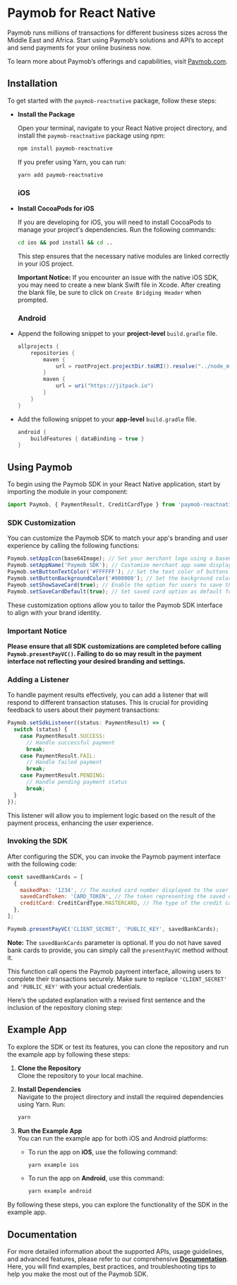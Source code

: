 # Paymob for React Native

Paymob runs millions of transactions for different business sizes across the Middle East and Africa. Start using Paymob’s solutions and API’s to accept and send payments for your online business now.

To learn more about Paymob’s offerings and capabilities, visit [Paymob.com](https://www.paymob.com).

## Installation

To get started with the `paymob-reactnative` package, follow these steps:

- **Install the Package**

  Open your terminal, navigate to your React Native project directory, and install the `paymob-reactnative` package using npm:

  ```bash
  npm install paymob-reactnative
  ```

  If you prefer using Yarn, you can run:

  ```bash
  yarn add paymob-reactnative
  ```

  ### iOS

- **Install CocoaPods for iOS**

  If you are developing for iOS, you will need to install CocoaPods to manage your project's dependencies. Run the following commands:

  ```bash
  cd ios && pod install && cd ..
  ```

  This step ensures that the necessary native modules are linked correctly in your iOS project.

  **Important Notice:** If you encounter an issue with the native iOS SDK, you may need to create a new blank Swift file in Xcode. After creating the blank file, be sure to click on `Create Bridging Header` when prompted.

  ### Android

- Append the following snippet to your **project-level** `build.gradle` file.
  ```java
  allprojects {
      repositories {
          maven {
              url = rootProject.projectDir.toURI().resolve("../node_modules/paymob-reactnative/android/libs")
          }
          maven {
              url = uri("https://jitpack.io")
          }
      }
  }
  ```
- Add the following snippet to your **app-level** `build.gradle` file.
  ```java
  android {
      buildFeatures { dataBinding = true }
  }
  ```

## Using Paymob

To begin using the Paymob SDK in your React Native application, start by importing the module in your component:

```javascript
import Paymob, { PaymentResult, CreditCardType } from 'paymob-reactnative';
```

### SDK Customization

You can customize the Paymob SDK to match your app's branding and user experience by calling the following functions:

```javascript
Paymob.setAppIcon(base64Image); // Set your merchant logo using a base64 encoded image
Paymob.setAppName('Paymob SDK'); // Customize merchant app name displayed in the Paymob interface
Paymob.setButtonTextColor('#FFFFFF'); // Set the text color of buttons in the SDK
Paymob.setButtonBackgroundColor('#000000'); // Set the background color of buttons in the SDK
Paymob.setShowSaveCard(true); // Enable the option for users to save their cards
Paymob.setSaveCardDefault(true); // Set saved card option as default for transactions
```

These customization options allow you to tailor the Paymob SDK interface to align with your brand identity.

### Important Notice

**Please ensure that all SDK customizations are completed before calling `Paymob.presentPayVC()`. Failing to do so may result in the payment interface not reflecting your desired branding and settings.**

### Adding a Listener

To handle payment results effectively, you can add a listener that will respond to different transaction statuses. This is crucial for providing feedback to users about their payment transactions:

```javascript
Paymob.setSdkListener((status: PaymentResult) => {
  switch (status) {
    case PaymentResult.SUCCESS:
      // Handle successful payment
      break;
    case PaymentResult.FAIL:
      // Handle failed payment
      break;
    case PaymentResult.PENDING:
      // Handle pending payment status
      break;
  }
});
```

This listener will allow you to implement logic based on the result of the payment process, enhancing the user experience.

### Invoking the SDK

After configuring the SDK, you can invoke the Paymob payment interface with the following code:

```javascript
const savedBankCards = [
  {
    maskedPan: '1234', // The masked card number displayed to the user
    savedCardToken: 'CARD_TOKEN', // The token representing the saved card
    creditCard: CreditCardType.MASTERCARD, // The type of the credit card (e.g., Mastercard)
  },
];

Paymob.presentPayVC('CLIENT_SECRET', 'PUBLIC_KEY', savedBankCards);
```

**Note:** The `savedBankCards` parameter is optional. If you do not have saved bank cards to provide, you can simply call the `presentPayVC` method without it.

This function call opens the Paymob payment interface, allowing users to complete their transactions securely. Make sure to replace `'CLIENT_SECRET'` and `'PUBLIC_KEY'` with your actual credentials.

Here’s the updated explanation with a revised first sentence and the inclusion of the repository cloning step:

## Example App

To explore the SDK or test its features, you can clone the repository and run the example app by following these steps:

1. **Clone the Repository**  
   Clone the repository to your local machine.

2. **Install Dependencies**  
   Navigate to the project directory and install the required dependencies using Yarn. Run:

   ```bash
   yarn
   ```

3. **Run the Example App**  
   You can run the example app for both iOS and Android platforms:

   - To run the app on **iOS**, use the following command:

     ```bash
     yarn example ios
     ```

   - To run the app on **Android**, use this command:

     ```bash
     yarn example android
     ```

By following these steps, you can explore the functionality of the SDK in the example app.

## Documentation

For more detailed information about the supported APIs, usage guidelines, and advanced features, please refer to our comprehensive [**Documentation**](https://developers.paymob.com/). Here, you will find examples, best practices, and troubleshooting tips to help you make the most out of the Paymob SDK.
